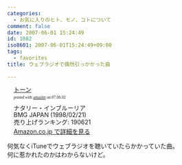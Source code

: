 ```yaml
---
categories:
  - お気に入りのヒト、モノ、コトについて
comment: false
date: 2007-06-01 15:24:49
id: 1082
iso8601: 2007-06-01T15:24:49+09:00
tags:
  - favorites
title: ウェブラジオで偶然引っかかった曲

---
```


<div class="entry-body">
  <div class="amazlet-box" style="margin-bottom:0px;">
    <div class="amazlet-image" style="float:left;"><a href="http://www.amazon.co.jp/exec/obidos/ASIN/B00000JO44/nqounet-22/ref=nosim/" name="amazletlink" id="amazletlink"></a></div>
    <div class="amazlet-info" style="float:left;margin-left:15px;line-height:120%">
      <div class="amazlet-name" style="margin-bottom:10px;line-height:120%"><a href="http://www.amazon.co.jp/exec/obidos/ASIN/B00000JO44/nqounet-22/ref=nosim/" name="amazletlink" id="amazletlink">トーン</a>
        <div class="amazlet-powered-date" style="font-size:7pt;margin-top:5px;font-family:verdana;line-height:120%">posted with <a href="http://app.amazlet.com/amazlet/" title="トーン">amazlet</a> on 07.06.02</div>
      </div>
      <div class="amazlet-detail">ナタリー・インブルーリア <br />BMG JAPAN (1998/02/21)<br />売り上げランキング: 190621<br /></div>
      <div class="amazlet-link" style="margin-top: 5px"><a href="http://www.amazon.co.jp/exec/obidos/ASIN/B00000JO44/nqounet-22/ref=nosim/" name="amazletlink" id="amazletlink">Amazon.co.jp で詳細を見る</a></div>
    </div>
    <div class="amazlet-footer" style="clear: left"></div>
  </div>

  <p>何気なくiTuneでウェブラジオを聴いていたらかかっていた曲。<br />
    何に惹かれたのかはわからないけど。<br /></p>
</div>

